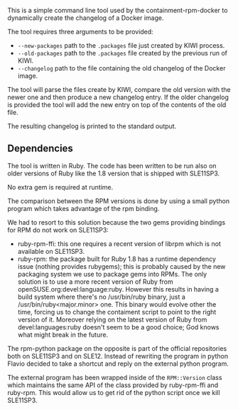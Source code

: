 This is a simple command line tool used by the containment-rpm-docker to
dynamically create the changelog of a Docker image.

The tool requires three arguments to be provided:

  * `--new-packages` path to the `.packages` file just created by KIWI process.
  * `--old-packages` path to the `.packages` file created by the previous
    run of KIWI.
  * `--changelog` path to the file containing the old changelog of the Docker
    image.

The tool will parse the files create by KIWI, compare the old version with the
newer one and then produce a new changelog entry. If the older changelog is
provided the tool will add the new entry on top of the contents of the old file.

The resulting changelog is printed to the standard output.


## Dependencies

The tool is written in Ruby. The code has been written to be run also on older
versions of Ruby like the 1.8 version that is shipped with SLE11SP3.

No extra gem is required at runtime.

The comparison between the RPM versions is done by using a small python program
which takes advantage of the rpm binding.

We had to resort to this solution because the two gems providing bindings for
RPM do not work on SLE11SP3:

  * ruby-rpm-ffi: this one requires a recent version of librpm which is not
    available on SLE11SP3.
  * ruby-rpm: the package built for Ruby 1.8 has a runtime dependency issue
    (nothing provides rubygems); this is probably caused by the new packaging
    system we use to package gems into RPMs. The only solution is to use a more
    recent version of Ruby from openSUSE.org:devel:language:ruby. However this
    results in having a build system where there's no /usr/bin/ruby binary, just
    a /usr/bin/ruby<major.minor> one. This binary would evolve other the time,
    forcing us to change the contaiment script to point to the right version of
    it. Moreover relying on the latest version of Ruby from devel:languages:ruby
    doesn't seem to be a good choice; God knows what might break in the future.

The rpm-python package on the opposite is part of the official repositories both
on SLE11SP3 and on SLE12. Instead of rewriting the program in python Flavio
decided to take a shortcut and reply on the external python program.

The external program has been wrapped inside of the `RPM::Version` class which
maintains the same API of the class provided by ruby-rpm-ffi and ruby-rpm. This
would allow us to get rid of the python script once we kill SLE11SP3.
